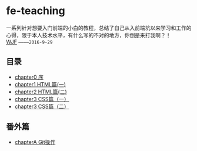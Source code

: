 # fe-teaching
<p>一系列针对想要入门前端的小白的教程，总结了自己从入前端坑以来学习和工作的心得，限于本人技术水平，有什么写的不对的地方，你倒是来打我啊？！<br/>
<a href="http://www.yslpartition.com/wjf/resume/introduce.html">WJF</a>
<code>————2016-9-29</code>
</p>
<h2>目录</h2>
<ul>
	<li>
		<a href="./chapter0.md">chapter0  序</a>
	</li>
	<li>
		<a href="./chapter1.md">chapter1 HTML篇(一)</a>
	</li>
	<li>
		<a href="./chapter2.md">chapter2 HTML篇(二)</a>
	</li>
	<li>
		<a href="./chapter3.md">chapter3 CSS篇（一）</a>
	</li>
	<li>
		<a href="./chapter4.md">chapter3 CSS篇（二）</a>
	</li>
</ul>
<h2>番外篇</h2>
<ul>
	<li>
		<a href="./chapterA.md">chapterA  Git操作</a>
	</li>
	
</ul>

